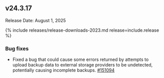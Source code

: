 ## v24.3.17

Release Date: August 1, 2025

{% include releases/release-downloads-2023.md release=include.release %}

<h3 id="v24-3-17-bug-fixes">Bug fixes</h3>

- Fixed a bug that could cause some errors returned by attempts to upload backup data to external storage providers to be undetected, potentially causing incomplete backups.
 [#151094][#151094]


[#151094]: https://github.com/cockroachdb/cockroach/pull/151094
